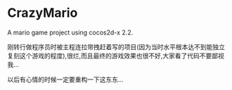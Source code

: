 # CrazyMario
A mario game project using cocos2d-x 2.2.

刚转行做程序员时被主程连拉带拽赶着写的项目(因为当时水平根本达不到能独立复刻这个游戏的程度),很烂,而且最终的游戏效果也很不好,大家看了代码不要鄙视我...

以后有心情的时候一定要重构一下这东东...
